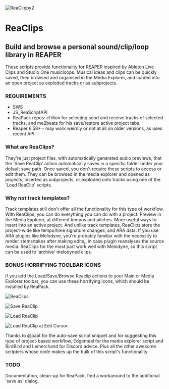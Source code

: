 ![ReaClippy2](https://user-images.githubusercontent.com/5218005/184808755-b5375b64-6c2f-4fe4-9380-b0a6d84b93aa.png)


# ReaClips

## Build and browse a personal sound/clip/loop library in REAPER

These scripts provide functionality for REAPER inspired by Ableton Live Clips and Studio One musicloops. Musical ideas and clips can be quickly saved, then browsed and organised in the Media Explorer, and loaded into an open project as exploded tracks or as subprojects. 


### REQUIREMENTS

* SWS
* JS_ReaScriptAPI
* ReaPack repos: cfillion  for selecting send and receive tracks of selected tracks, and me2beats for his save/restore active project tabs.
* Reaper 6.58+ - may work weirdly or not at all on older versions, as uses recent API.


### What are ReaClips?

They're just project files, with automatically generated audio previews, that the 'Save ReaClip' action automatically saves in a specific folder under your default save path. Once saved, you don't require these scripts to access or edit them. They can be browsed in the media explorer and opened as projects, inserted as subprojects, or exploded onto tracks using one of the 'Load ReaClip' scripts.

### Why not track templates?

Track templates still don't offer all the functionality for this type of workflow. With ReaClips, you can do everything you can do with a project. Preview in the Media Explorer, at different tempos and pitches. More useful ways to insert into an active project. And unlike track templates, ReaClips store the project-wide like tempo/time signature changes, and ARA data. If you use ARA plugins like Melodyne, you're probably familiar with the necessity to render stems/takes after making edits,, in case plugin reanalyses the source media. ReaClips for the most part work well with Melodyne, so this script can be used to 'archive' melodyned clips. 

### BONUS HORRIFYING TOOLBAR ICONS

if you add the Load/Save/Browse Reaclip actions to your Main or Media Explorer toolbar, you can use these horrifying icons, which should be installed by ReaPack.

![ReaClips](https://user-images.githubusercontent.com/5218005/179659715-15ef399c-73a9-49c0-a5a3-bfbf1b1b0229.png)

![Save ReaClip](https://user-images.githubusercontent.com/5218005/179659718-79197ad4-7f59-4320-8a4d-d8353e91ead2.png)

![Load ReaClip](https://user-images.githubusercontent.com/5218005/179659714-cba24e72-1821-45d2-9936-3e113da4ad6e.png)

![Load ReaClip at Edit Cursor](https://user-images.githubusercontent.com/5218005/179659712-593dca72-80ff-4a03-8db1-0199e984bccd.png)


Thanks to @paat for the auto-save script snippet and for suggesting this type of project-based workflow, Edgemeal for the media explorer script and BirdBird and Lemerchand for Discord advice. Plus all the other awesome scripters whose code makes up the bulk of this script's functionality.

### TODO
Documentation, clean-up for ReaPack, find a workaround to the additional 'save as' dialog.
